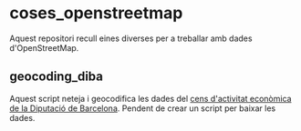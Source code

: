 
# coses_openstreetmap


Aquest repositori recull eines diverses per a treballar amb dades d'OpenStreetMap.



## geocoding_diba

Aquest script neteja i geocodifica les dades del [cens d'activitat econòmica de la Diputació de Barcelona](https://dadesobertes.diba.cat/datasets/cens-dactivitats-i-establiments). Pendent de crear un script per baixar les dades.
